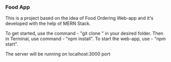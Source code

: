 <h3>Food App</h3>

This is a project based on the idea of Food Ordering Web-app and it's developed with the help of MERN Stack.

To get started, use the command - "git clone <url>" in your desired folder.
  Then in Terminal, use command - "npm install".
  To start the web-app, use - "npm start".

The server will be running on localhost:3000 port

